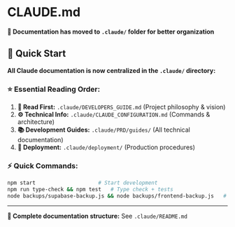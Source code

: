 # CLAUDE.md

**📍 Documentation has moved to `.claude/` folder for better organization**

## 🚀 Quick Start
**All Claude documentation is now centralized in the `.claude/` directory:**

### ⭐ Essential Reading Order:
1. **📖 Read First:** `.claude/DEVELOPERS_GUIDE.md` (Project philosophy & vision)
2. **⚙️ Technical Info:** `.claude/CLAUDE_CONFIGURATION.md` (Commands & architecture)
3. **📚 Development Guides:** `.claude/PRD/guides/` (All technical documentation)
4. **🚀 Deployment:** `.claude/deployment/` (Production procedures)

### ⚡ Quick Commands:
```bash
npm start                    # Start development
npm run type-check && npm test   # Type check + tests
node backups/supabase-backup.js && node backups/frontend-backup.js   # Full backup
```

---
**📁 Complete documentation structure:** See `.claude/README.md`